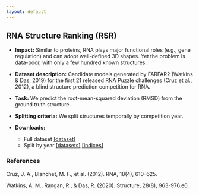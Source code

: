 ```yaml
---
layout: default
---
```


## RNA Structure Ranking (RSR) 
  - **Impact:** Similar to proteins, RNA plays major functional roles (e.g., gene regulation) and can adopt well-defined 3D shapes. Yet the problem is data-poor, with only a few hundred known structures.
  - **Dataset description:** Candidate models generated by FARFAR2 (Watkins & Das, 2019) for the first 21 released RNA Puzzle challenges (Cruz et al., 2012), a blind structure prediction competition for RNA.
  - **Task:** We predict the root-mean-squared deviation (RMSD) from the ground truth structure.
  - **Splitting criteria:** We split structures temporally by competition year.
  - **Downloads:**

    - Full dataset [[dataset]](https://drive.google.com/uc?export=download&id=16sbDowF_IyAkJAZ_UyUAirbIug2Oi4EU)
    - Split by year
      [[datasets]](https://drive.google.com/uc?export=download&id=1yI03LSslNrOaculxoM0sUbSC1z0hKnt6)
      [[indices]](https://drive.google.com/uc?export=download&id=1RYPuYEN014jZVkF3KJ0prwOecipP36dD)

### References

Cruz, J. A., Blanchet, M. F., et al. (2012). RNA, 18(4), 610–625.

Watkins, A. M., Rangan, R., & Das, R. (2020). Structure, 28(8), 963-976.e6. 
